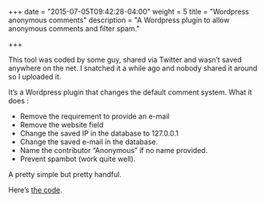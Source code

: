 +++
date = "2015-07-05T09:42:28-04:00"
weight = 5
title = "Wordpress anonymous comments"
description = "A Wordpress plugin to allow anonymous comments and filter spam."

+++

This tool was coded by some guy, shared via Twitter and wasn’t saved anywhere on the net. I snatched it a while ago and nobody shared it around so I uploaded it.

It’s a Wordpress plugin that changes the default comment system.
What it does :

* Remove the requirement to provide an e-mail
* Remove the website field
* Change the saved IP in the database to 127.0.0.1
* Change the saved e-mail in the database.
* Name the contributor “Anonymous” if no name provided.
* Prevent spambot (work quite well).

A pretty simple but pretty handful.

Here’s [the code](https://github.com/SageHack/anonspam).
